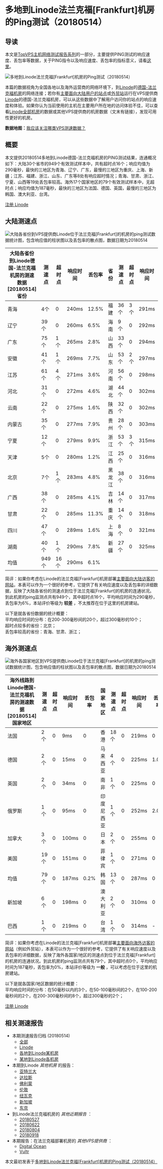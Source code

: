 #  多地到Linode法兰克福[Frankfurt]机房的Ping测试（20180514） 

## 导读

本文是[TopVPS主机网络测试报告系列](https://vps123.top/pingtest)的一部分，主要提供PING测试的响应速度、丢包率等数据，关于PING指令以及响应速度、丢包率的指标意义，请看[这里](https://vps123.top/what-is-ping.html)。

![多地到Linode法兰克福\[Frankfurt\]机房的Ping测试（20180514）](/images/thumbnails/to_linode_Frankfurt.png)

本篇的数据视角为全国各地以及海外运营商的网络环境下，到[Linode](https://vps123.top/go/linode)的[德国-法兰克福机房](https://vps123.top/linode-facilities.html#frankfurt)的网络连接；若你有[主要面向大陆用户的站点](https://vps123.top/website-for-mainland-users.html)或[外贸站](https://vps123.top/website-for-internation-trade.html)运行在VPS提供商[Linode](https://vps123.top/go/linode)的德国-法兰克福机房，可以从这些数据中了解用户访问你的站点的响应速度和体验。如果你认为当前使用的主机在主要用户所在地的访问体验不佳，可以查看[Linode全部机房](/linode/isp/china/20180514-linode-isp-china.md)的数据或其他VPS提供商的机房数据（文末有链接），发现可用性更好的机房。

**数据地图：**[我应该关注哪类VPS测速数据？](https://vps123.top/find-pingtest-data-you-need.html)

## 概要

本文提供20180514多地到Linode德国-法兰克福机房的PING测试结果，连通概况如下：大陆30个省市的949个有效测试样本中，共有超时点16个；响应均值为290毫秒，最快的三地区为青海、辽宁、广东，最慢的三地区为重庆、上海、新疆；江苏、福建、浙江、山东、广东等8处有响应超时情况；青海、甘肃、浙江、宁夏、山西等19处丢包率较高。海外17个国家地区的79个有效测试样本中，无超时点；响应均值为187毫秒，最快的三地区为法国、德国、英国，最慢的三地区为韩国、澳大利亚、台湾。

[注册 Linode](https://vps123.top/go/linode/_btn1)

## 大陆测速点

![大陆各省份到VPS提供商Linode位于法兰克福\[Frankfurt\]的机房的ping测试数据统计图，包含响应值的柱状图以及丢包率的散点图，数据日期为20180514](/images/pingtests/linode_20180514/plot_idc_linode_germany-frankfurt_20180514_mainland.png)

大陆各省份到Linode德国-法兰克福机房的测速数据 [20180514] 省份 | 测速点 | 超时点 | 响应时间 | 丢包率 | 省份 | 测速点 | 超时点 | 响应时间 | 丢包率  
---|---|---|---|---|---|---|---|---|---  
青海 | 4个 | 0 | 240ms | 12.5% | 福建 | 36个 | 3个 | 291ms | 3.0%  
辽宁 | 39个 | 0 | 260ms | 6.5% | 海南 | 9个 | 0 | 292ms | 2.8%  
广东 | 75个 | 1个 | 265ms | 2.8% | 山西 | 33个 | 0 | 294ms | 9.1%  
安徽 | 41个 | 1个 | 269ms | 7.7% | 山东 | 53个 | 2个 | 297ms | 7.5%  
江苏 | 61个 | 4个 | 271ms | 3.6% | 河南 | 56个 | 0 | 298ms | 6.5%  
河北 | 31个 | 0 | 272ms | 4.6% | 湖北 | 44个 | 0 | 302ms | 5.9%  
云南 | 22个 | 0 | 275ms | 1.6% | 陕西 | 32个 | 0 | 302ms | 7.1%  
内蒙古 | 35个 | 0 | 277ms | 7.9% | 贵州 | 28个 | 0 | 303ms | 6.2%  
宁夏 | 12个 | 0 | 279ms | 9.9% | 浙江 | 53个 | 3个 | 315ms | 10.9%  
天津 | 5个 | 0 | 280ms | 1.2% | 江西 | 25个 | 0 | 316ms | 8.5%  
北京 | 7个 | 1个 | 283ms | 4.8% | 黑龙江 | 38个 | 0 | 316ms | 7.6%  
广西 | 38个 | 0 | 285ms | 4.1% | 吉林 | 14个 | 0 | 317ms | 0.4%  
甘肃 | 22个 | 0 | 285ms | 11.3% | 重庆 | 14个 | 0 | 318ms | 7.0%  
四川 | 47个 | 0 | 289ms | 1.6% | 上海 | 8个 | 0 | 321ms | 8.9%  
湖南 | 40个 | 1个 | 290ms | 7.8% | 新疆 | 27个 | 0 | 325ms | 8.3%  
均值 | 949个 | 16个 | 290ms | 6.1% |  |  |  |  |   
  
简评：如果你考虑在Linode的法兰克福[Frankfurt]机房部署[主要面向大陆访客的网站](website-for-mainland-users.html)，本表可以作为一个很好的参考，它提供了有关响应速度以及丢包率的详细数据，反映了大陆各省份的测速点到位于法兰克福[Frankfurt]的机房的连通状况。到此机房的ping监测点共有949个，其中超时点16个，平均响应时间为290毫秒，丢包率为6%，本站评价等级为 **较差** ，不太推荐在位于这里的机房建站。

以下是就各省份数据的统计概要：  
平均响应时间的分布：在200-300毫秒间的20个，超过300毫秒的10个；  
超时点较多的省份：北京；  
丢包率较高的省份：青海、甘肃、浙江；

## 海外测速点

![海外各国家地区到VPS提供商Linode位于法兰克福\[Frankfurt\]的机房的ping测试数据统计图，包含响应值的柱状图以及丢包率的散点图，数据日期为20180514](/images/pingtests/linode_20180514/plot_idc_linode_germany-frankfurt_20180514_overseas.png)

海外线路到Linode德国-法兰克福机房的测速数据 [20180514] 国家地区 | 测速点 | 超时点 | 响应时间 | 丢包率 | 国家地区 | 测速点 | 超时点 | 响应时间 | 丢包率  
---|---|---|---|---|---|---|---|---|---  
法国 | 2个 | 0 | 9ms | 0 | 香港 | 18个 | 0 | 219ms | 0  
德国 | 2个 | 0 | 15ms | 0 | 马来西亚 | 4个 | 0 | 225ms | 1.0%  
英国 | 2个 | 0 | 34ms | 0 | 南非 | 1个 | 0 | 225ms | 0  
俄罗斯 | 1个 | 0 | 95ms | 0 | 印度尼西亚 | 1个 | 0 | 252ms | 2.0%  
加拿大 | 3个 | 0 | 100ms | 0 | 日本 | 2个 | 0 | 255ms | 0  
美国 | 19个 | 0 | 151ms | 0 | 菲律宾 | 1个 | 0 | 271ms | 0  
均值 | 79个 | 0 | 187ms | 0.2% | 韩国 | 13个 | 0 | 287ms | 0  
新加坡 | 6个 | 0 | 198ms | 0 | 澳大利亚 | 2个 | 0 | 310ms | 0  
巴西 | 1个 | 0 | 219ms | 0 | 台湾 | 1个 | 0 | 314ms | -  
  
简评：如果你考虑在Linode的法兰克福[Frankfurt]机房部署[主要面向海外访客的网站](https://vps123.top/website-for-internation-trade.html)（例如外贸站），本表可以作为一个很好的参考，它提供了有关响应速度以及丢包率的详细数据，反映了海外各国家/地区的测速点到位于法兰克福[Frankfurt]的机房的连通状况。到此机房的ping监测点共有79个，其中超时点0个，平均响应时间为187毫秒，丢包率为0%，本站评价等级为 **一般** ，可以考虑在位于这里的机房建站。

以下是就各国家/地区数据的统计概要：  
平均响应时间的分布：在50毫秒以内的3个，在50-100毫秒间的2个，在100-200毫秒间的2个，在200-300毫秒间的8个，超过300毫秒的2个；

[注册 Linode](https://vps123.top/go/linode/_btn2)

## 相关测速报告

  * 本期测速报告归档 (20180514) 
    * [全部](https://vps123.top/pingtests/20180514 "本期各VPS提供商全部测速报告")
    * [Linode](https://vps123.top/pingtests/idc-linode/20180514 "本期Linode的全部测速报告")
    * [各地到Linode某机房](https://vps123.top/pingtests/idc-linode/isp-global/20180514 "以Linode某机房为关注对象的视角，横向比较大陆各省份、海外各国家地区")
    * [某地到Linode各机房](https://vps123.top/pingtests/idc-linode/facility-all/20180514 "以大陆某省份为关注对象的视角，横向比较Linode各机房")
  * 本期到Linode _其他机房_ 的报告： 
    * [亚特兰大](/linode/idc/atlanta/20180514-linode-idc-atlanta.md "多地到Linode亚特兰大机房的Ping测试 20180514")
    * [达拉斯](/linode/idc/dallas/20180514-linode-idc-dallas.md "多地到Linode达拉斯机房的Ping测试 20180514")
    * [佛利蒙](/linode/idc/fremont/20180514-linode-idc-fremont.md "多地到Linode佛利蒙机房的Ping测试 20180514")
    * [伦敦](/linode/idc/london/20180514-linode-idc-london.md "多地到Linode伦敦机房的Ping测试 20180514")
    * [纽瓦克](/linode/idc/newark/20180514-linode-idc-newark.md "多地到Linode纽瓦克机房的Ping测试 20180514")
    * [新加坡](/linode/idc/singapore/20180514-linode-idc-singapore.md "多地到Linode新加坡机房的Ping测试 20180514")
    * [东京](/linode/idc/tokyo/20180514-linode-idc-tokyo.md "多地到Linode东京机房的Ping测试 20180514")
  * 到Linode法兰克福机房的 _其他近期报告_ ： 
    * [20180527](/linode/idc/frankfurt/20180527-linode-idc-frankfurt.md "多地到Linode法兰克福机房的Ping测试 20180527")
    * [20180622](/linode/idc/frankfurt/20180622-linode-idc-frankfurt.md "多地到Linode法兰克福机房的Ping测试 20180622")
    * [20180804](/linode/idc/frankfurt/20180804-linode-idc-frankfurt.md "多地到Linode法兰克福机房的Ping测试 20180804")
    * [20180918](/linode/idc/frankfurt/20180918-linode-idc-frankfurt.md "多地到Linode法兰克福机房的Ping测试 20180918")
  * 本期报告：在法兰克福部署机房的 _其他VPS提供商_ ： 
    * [Digital Ocean](do/idc/frankfurt/20180514-do-idc-frankfurt.md "多地到Digital Ocean法兰克福机房的Ping测试 20180514")
    * [Vultr](/vultr/idc/frankfurt/20180514-vultr-idc-frankfurt.md "多地到Vultr法兰克福机房的Ping测试 20180514")



本文最初发表于[多地到Linode法兰克福[Frankfurt]机房的Ping测试（20180514）](https://vps123.top/pingtest/20180514-linode-idc-frankfurt.html)
